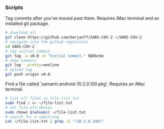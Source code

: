 ### Scripts


Tag commits after you’ve moved past them. Requires iMac terminal and an installed git package.

```zsh
# download all
git clone https://github.com/Gerjan77/SARS-COV-2 ~/SARS-COV-2
# navigate into the github reposition
cd SARS-COV-2
# tag initial commit
git tag -a v0.0 -m "Initial Commit." 980bc6e
# show commits
git log --pretty=oneline
# upload tag
git push origin v0.0
```

Find a file called 'xamarin.android-10.2.0.100.pkg'. Requires an iMac terminal.

```zsh
# list all files in file-list.txt
sudo find / &> ~/file-list.txt
# set file attributes
sudo chown $(whoami) ~/file-list.txt
# search for a substring
cat ~/file-list.txt | grep -E "(10.2.0.100)"
```
